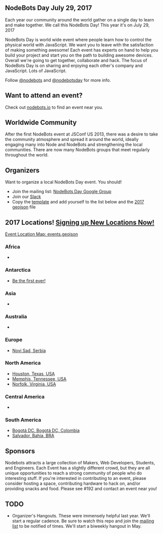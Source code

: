 ## NodeBots Day July 29, 2017

Each year our community around the world gather on a single day to learn and make together. We call this NodeBots Day! This year it's on July 29, 2017

NodeBots Day is world wide event where people learn how to control the physical world with JavaScript. We want you to leave with the satisfaction of making something awesome! Each event has experts on hand to help you build your project and start you on the path to building awesome devices. Overall we're going to get together, collaborate and hack. The focus of NodeBots Day is on sharing and enjoying each other's company and JavaScript. Lots of JavaScript.

Follow [@nodebots](https://twitter.com/nodebots) and [@nodebotsday](https://twitter.com/nodebotsday) for more info.

## Want to attend an event?
Check out [nodebots.io](http://nodebots.io) to find an event near you.

## Worldwide Community

After the first NodeBots event at JSConf US 2013, there was a desire to take the community atmosphere and spread it around the world, ideally engaging many into Node and NodeBots and strengthening the local communities. There are now many NodeBots groups that meet regularly throughout the world.

## Organizers

Want to organize a local NodeBots Day event. You should!

* Join the mailing list: [NodeBots Day Google Group](https://groups.google.com/forum/#!forum/nodebotsday)
* Join our [Slack](https://nodebotsday-chat.herokuapp.com/)
* Copy the [template](2017/_template/) and add yourself to the list below and the [2017 geojson](2017/events.geojson) file

## 2017 Locations! [Signing up New Locations Now!](2017/_template/)

[Event Location Map: events.geojson](2017/events.geojson)

### Africa
 -

### Antarctica
 - [Be the first ever!](2017/_template/)

### Asia
 -

### Australia
 -

### Europe
 - [Novi Sad, Serbia](2017/NoviSad)

### North America
 - [Houston, Texas, USA](2017/Houston/)
 - [Memphis, Tennessee, USA](2017/Memphis/)
 - [Norfolk, Virginia, USA](2017/Norfolk/)

### Central America
 -

### South America
 - [Bogotá DC, Bogotá DC, Colombia](2017/Bogota/)
 - [Salvador, Bahia, BRA](2017/Salvador/)

## Sponsors

Nodebots attracts a large collection of Makers, Web Developers, Students, and Engineers. Each Event has a slightly different crowd, but they are all unique opportunities to reach a strong community of people who do interesting stuff. If you're interested in contributing to an event, please consider hosting a space, contributing hardware to hack on, and/or providing snacks and food. Please see #192 and contact an event near you!

## TODO
 - Organizer's Hangouts. These were immensely helpful last year. We'll start a regular cadence. Be sure to watch this repo and join the [mailing list](https://groups.google.com/forum/#!forum/nodebotsday) to be notified of times. We'll start a biweekly hangout in May.
